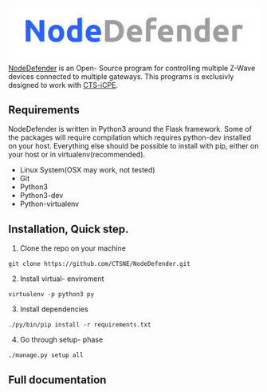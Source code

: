 [<img src="logo.png">](https://www.nodedefender.com/)
[NodeDefender](https://www.nodedefender.com) is an Open- Source program for controlling multiple Z-Wave devices connected to multiple gateways.
This programs is exclusivly designed to work with [CTS-iCPE](http://cts-icpe.com). 

## Requirements
NodeDefender is written in Python3 around the Flask framework.
Some of the packages will require compilation which requires python-dev installed on your host. Everything else should be possible to install with pip, either on your host or in virtualenv(recommended).

- Linux System(OSX may work, not tested)
- Git
- Python3
- Python3-dev
- Python-virtualenv

## Installation, Quick step.

1. Clone the repo on your machine
```
git clone https://github.com/CTSNE/NodeDefender.git
```
2. Install virtual- enviroment
```
virtualenv -p python3 py
```
3. Install dependencies
```
./py/bin/pip install -r requirements.txt
```
4. Go through setup- phase
```
./manage.py setup all
```
## Full documentation

